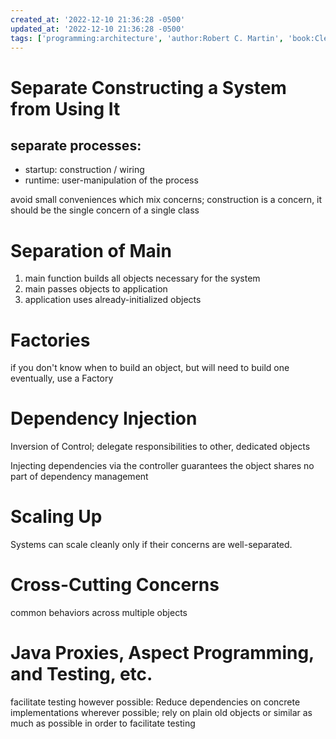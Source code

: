 ```yaml
---
created_at: '2022-12-10 21:36:28 -0500'
updated_at: '2022-12-10 21:36:28 -0500'
tags: ['programming:architecture', 'author:Robert C. Martin', 'book:Clean Code']
---
```


# Separate Constructing a System from Using It

## separate processes:

- startup: construction / wiring
- runtime: user-manipulation of the process

avoid small conveniences which mix concerns; construction is a concern, it should be the single concern of a single class

# Separation of Main

1. main function builds all objects necessary for the system
2. main passes objects to application
3. application uses already-initialized objects

# Factories

if you don't know when to build an object, but will need to build one eventually, use a Factory

# Dependency Injection

Inversion of Control; delegate responsibilities to other, dedicated objects

Injecting dependencies via the controller guarantees the object shares no part of dependency management

# Scaling Up

Systems can scale cleanly only if their concerns are well-separated.

# Cross-Cutting Concerns

common behaviors across multiple objects

# Java Proxies, Aspect Programming, and Testing, etc.

facilitate testing however possible: Reduce dependencies on concrete implementations wherever possible; rely on plain old objects or similar as much as possible in order to facilitate testing
